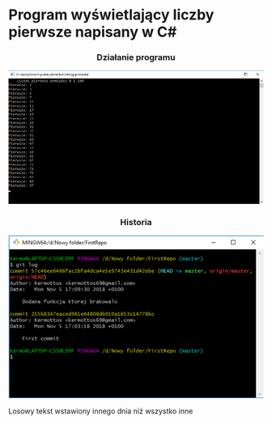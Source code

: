 # Program wyświetlający liczby pierwsze napisany w C#


### <p align = "center">Działanie programu
![Obrazek](/img/1.png)

### <p align = "center">Historia
![Obrazek2](/img/2.png)


<p fontstyle="Comic Sans">Losowy tekst wstawiony innego dnia niż wszystko inne
